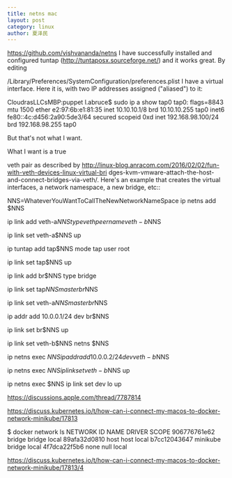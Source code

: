 ```yaml
---
title: netns mac
layout: post
category: linux
author: 夏泽民
---
```

 https://github.com/vishvananda/netns
 I have successfully installed and configured tuntap (http://tuntaposx.sourceforge.net/) and it works great. By editing  

/Library/Preferences/SystemConfiguration/preferences.plist
 I have a virtual interface. Here it is, with two IP addresses assigned ("aliased") to it:
 
CloudrasLLCsMBP:puppet l.abruce$ sudo ip a show tap0
tap0: flags=8843 mtu 1500
 ether e2:97:6b:e1:81:35
 inet 10.10.10.1/8 brd 10.10.10.255 tap0
 inet6 fe80::4c:d456:2a90:5de3/64 secured scopeid 0xd
 inet 192.168.98.100/24 brd 192.168.98.255 tap0

 



 
But that's not what I want.


 



 
What I want is a true 

veth pair
 as described by http://linux-blog.anracom.com/2016/02/02/fun-with-veth-devices-linux-virtual-bri dges-kvm-vmware-attach-the-host-and-connect-bridges-via-veth/. Here's an example that creates the virtual interfaces, a network namespace, a new bridge, etc::
 
 
NNS=WhateverYouWantToCallTheNewNetworkNameSpace
ip netns add $NNS
 
 
ip link add veth-a$NNS type veth peer name veth-b$NNS
 
 
ip link set veth-a$NNS up
 
 
ip tuntap add tap$NNS mode tap user root
 
 
ip link set tap$NNS up
 
 
ip link add br$NNS type bridge
 
 
ip link set tap$NNS master br$NNS
 
 
ip link set veth-a$NNS master br$NNS
 
 
ip addr add 10.0.0.1/24 dev br$NNS
 
 
ip link set br$NNS up
 
 
ip link set veth-b$NNS netns $NNS
 
 
ip netns exec $NNS ip addr add 10.0.0.2/24 dev veth-b$NNS
 
 
ip netns exec $NNS ip link set veth-b$NNS up
 
 
ip netns exec $NNS ip link set dev lo up
<!-- more -->
https://discussions.apple.com/thread/7787814

https://discuss.kubernetes.io/t/how-can-i-connect-my-macos-to-docker-network-minikube/17813

$ docker network ls
NETWORK ID     NAME       DRIVER    SCOPE
906776761e62   bridge     bridge    local
89afa32d0810   host       host      local
b7cc12043647   minikube   bridge    local
4f7dca22f5b6   none       null      local

https://discuss.kubernetes.io/t/how-can-i-connect-my-macos-to-docker-network-minikube/17813/4
